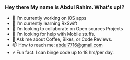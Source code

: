 ### Hey there My name is Abdul Rahim. What's up!?

- 🔭 I’m currently working on iOS apps
- 🌱 I’m currently learning RxSwift
- 👯 I’m looking to collaborate on Open sources Projects
- 🤔 I’m looking for help with Mobile stuffs.
- 💬 Ask me about Coffee, Bikes, or Code Reviews.
- 📫 How to reach me: abdul7716@gmail.com
- ⚡ Fun fact: I can binge code up to 18 hrs/per day.

